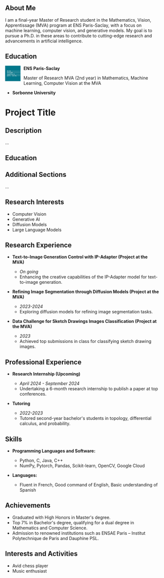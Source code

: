 ## About Me
I am a final-year Master of Research student in the Mathematics, Vision, Apprentissage (MVA) program at ENS Paris-Saclay, with a focus on machine learning, computer vision, and generative models. My goal is to pursue a Ph.D. in these areas to contribute to cutting-edge research and advancements in artificial intelligence.

## Education
<p style="text-align: justify; margin-bottom: 5px;">
  <span style="float: left; display: inline-block; margin-right: 10px;">
    <img src="ens_logo.png" alt="ENS Paris-Saclay" width="50" height="50">
  </span>
  <strong>ENS Paris-Saclay</strong>

  Master of Research MVA (2nd year) in Mathematics, Machine Learning, Computer Vision at the MVA
</p>


- **Sorbonne University**
  
# Project Title

## Description
...

## Education


## Additional Sections

...
  
## Research Interests
- Computer Vision
- Generative AI
- Diffusion Models
- Large Language Models

## Research Experience
- **Text-to-Image Generation Control with IP-Adapter (Project at the MVA)**
  - *On going*
  - Enhancing the creative capabilities of the IP-Adapter model for text-to-image generation.

- **Refining Image Segmentation through Diffusion Models (Project at the MVA)**
  - *2023-2024*
  - Exploring diffusion models for refining image segmentation tasks.

- **Data Challenge for Sketch Drawings Images Classification (Project at the MVA)**
  - *2023*
  - Achieved top submissions in class for classifying sketch drawing images.

## Professional Experience
- **Research Internship (Upcoming)**
  - *April 2024 - September 2024*
  - Undertaking a 6-month research internship to publish a paper at top conferences.

- **Tutoring**
  - *2022-2023*
  - Tutored second-year bachelor's students in topology, differential calculus, and probability.

## Skills
- **Programming Languages and Software:**
  - Python, C, Java, C++
  - NumPy, Pytorch, Pandas, Scikit-learn, OpenCV, Google Cloud

- **Languages:**
  - Fluent in French, Good command of English, Basic understanding of Spanish

## Achievements
- Graduated with High Honors in Master's degree.
- Top 7% in Bachelor's degree, qualifying for a dual degree in Mathematics and Computer Science.
- Admission to renowned institutions such as ENSAE Paris – Institut Polytechnique de Paris and Dauphine PSL.

## Interests and Activities
- Avid chess player
- Music enthusiast
